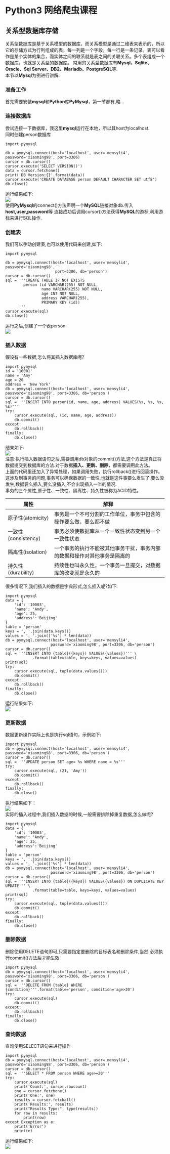 # Python3 网络爬虫课程
## 关系型数据库存储
关系型数据库是基于关系模型的数据库，而关系模型是通过二维表来表示的，所以它的存储方式为行列组成的表，每一列是一个字段，每一行是一条记录。表可以看作是某个实体的集合，而实体之间的联系就是表之间的关联关系。多个表组成一个数据库，也就是关系型的数据库。
常用的关系型数据库有**Mysql、Sqlite、Oracle、Sql Server、DB2、Mariadb、PostgreSQL**等.  
本节以**Mysql**为例进行讲解.  
### 准备工作
首先需要安装**mysql**和**Python**库**PyMysql**，第一节都有,略...  
### 连接数据库
尝试连接一下数据库，我这里**mysql**运行在本地，所以其host为localhost.   
同时创建person数据库
```
import pymysql

db = pymysql.connect(host='localhost', user='mensyli4', password='xiaoming98', port=3306)
cursor = db.cursor()
cursor.execute('SELECT VERSION()')
data = cursor.fetchone()
print('DB Version:{}'.format(data))
cursor.execute('CREATE DATABASE person DEFAULT CHARACTER SET utf8')
db.close()
```
运行结果如下:  
![](../image/mysql_conn.png)  
使用**PyMysql**的connect()方法声明一个**MySQL**链接对象db.传入**host,user,password**等
连接成功后调用cursor()方法获得**MySQL**的游标,利用游标来进行SQL操作.  
### 创建表
我们可以手动创建表,也可以使用代码来创建,如下:
```
import pymysql

db = pymysql.connect(host='localhost', user='mensyli4', password='xiaoming98',
                      port=3306, db='person')
cursor = db.cursor()
sql = '''CREATE TABLE IF NOT EXISTS
        person (id VARCHAR(255) NOT NULL,
                name VARCHAR(255) NOT NULL,
                age INT NOT NULL,
                address VARCHAR(255),
                PRIMARY KEY (id))
      '''
cursor.execute(sql)
db.close()

```
运行之后,创建了一个表person  
![](../image/create_mysql_table.png)
### 插入数据
假设有一些数据,怎么将其插入数据库呢?  
```
import pymysql
id = '10001'
name = 'Amy'
age = 20
address = 'New York'
db = pymysql.connect(host='localhost', user='mensyli4', password='xiaoming98', port=3306, db='person')
cursor = db.cursor()
sql = '''INSERT INTO person(id, name, age, address) VALUES(%s, %s, %s, %s)'''
try:
    cursor.execute(sql, (id, name, age, address))
    db.commit()
except:
    db.rollback()
finally:
    db.close()
```
结果如下:  
![](../image/mysql_insert.png)  
注意:执行插入数据语句之后,需要调用db对象的commit()方法,这个方法是真正将数据提交到数据库的方法.对于数据**插入、更新、删除**，都需要调用此方法。  
上面的代码里还加入了异常处理，如果调用失败，执行rollback()进行回滚操作。  
这涉及到事务的问题,事务可以确保数据的一致性,也就是这件事要么发生了,要么没发生,数据要么插入,要么没插入,不会出现插入一半的情况.  
事务的三个属性,原子性、一致性、隔离性、持久性被称为ACID特性。

| 属性 | 解释 |  
| ----- | ----- |
| 原子性(atomicity) | 事务是一个不可分割的工作单位，事务中包含的操作要么做，要么都不做 |
| 一致性(consistency) | 事务必须使数据库从一个一致性状态变到另一个一致性状态 |
| 隔离性(isolation) | 一个事务的执行不能被其他事务干扰，事务内部的数据和操作对其他事务是隔离的 |
| 持久性(durability) | 持续性也叫永久性，一个事务一旦提交，对数据库的改变就是永久的 |
很多情况下,我们插入的数据是字典形式,怎么插入呢?如下:  
```
import pymysql
data = {
    'id': '10003',
    'name': 'Andy',
    'age': 25,
    'address':'Beijing'
}
table = 'person'
keys = ', '.join(data.keys())
values = ', '.join(['%s'] * len(data))
db = pymysql.connect(host='localhost', user='mensyli4',
                    password='xiaoming98', port=3306, db='person')
cursor = db.cursor()
sql = '''INSERT INTO {table}({keys}) VALUES({values})''' \
            .format(table=table, keys=keys, values=values)
print(sql)
try:
    cursor.execute(sql, tuple(data.values()))
    db.commit()
except:
    db.rollback()
finally:
    db.close()
```
运行结果如下:  
![](../image/mysql_dict_insert.png)
### 更新数据
数据更新操作实际上也是执行sql语句，示例如下:  
```
import pymysql
db = pymysql.connect(host='localhost', user='mensyli4', password='xiaoming98', port=3306, db='person')
cursor = db.cursor()
sql = '''UPDATE person SET age= %s WHERE name = %s'''
try:
    cursor.execute(sql, (21, 'Amy'))
    db.commit()
except:
    db.rollback()
finally:
    db.close()
```
执行结果如下：  
![](../image/mysql_update.png)  
实际的插入过程中,我们插入数据的时候,一般需要排除掉重复数据,怎么做呢?  
```
import pymysql
data = {
    'id': '10003',
    'name': 'Andy',
    'age': 25,
    'address':'Beijing'
}
table = 'person'
keys = ', '.join(data.keys())
values = ', '.join(['%s'] * len(data))
db = pymysql.connect(host='localhost', user='mensyli4',
                    password='xiaoming98', port=3306, db='person')
cursor = db.cursor()
sql = '''INSERT INTO {table}({keys}) VALUES({values}) ON DUPLICATE KEY UPDATE''' \
            .format(table=table, keys=keys, values=values)
print(sql)
try:
    cursor.execute(sql, tuple(data.values()))
    db.commit()
except:
    db.rollback()
finally:
    db.close()
```
### 删除数据
删除使用DELETE语句即可,只需要指定要删除的目标表名和删除条件,当然,必须执行commit()方法后才能生效  
```
import pymysql
db = pymysql.connect(host='localhost', user='mensyli4', password='xiaoming98', port=3306, db='person')
cursor = db.cursor()
sql = '''DELETE FROM {table} WHERE {condition}'''.format(table='person', condition='age>20')
try:
    cursor.execute(sql)
    db.commit()
except:
    db.rollback()
finally:
    db.close()
```
### 查询数据
查询使用SELECT语句来进行操作  
```
import pymysql
db = pymysql.connect(host='localhost', user='mensyli4', password='xiaoming98', port=3306, db='person')
cursor = db.cursor()
sql = '''SELECT * FROM person WHERE age>=20'''
try:
    cursor.execute(sql)
    print('Count:', cursor.rowcount)
    one = cursor.fetchone()
    print('One:', one)
    results = cursor.fetchall()
    print('Results:', results)
    print("Results Type:", type(results))
    for row in results:
        print(row)
except Exception as e:
    print('Error')
    print(e)
```
运行结果如下:  
![](../image/mysql_query.png)

